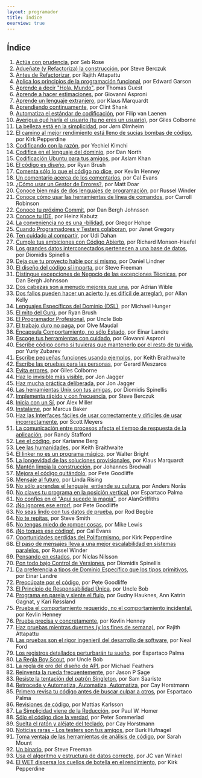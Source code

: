 ```yaml
---
layout: programador
title: Índice
overview: true
---
```


## Índice

1. [Actúa con prudencia](actua-con-prudencia.html), por Seb Rose
2. [Adueñate (y Refactoriza) la construcción](aduenate-build.html), por Steve Berczuk
3. [Antes de Refactorizar](antes-de-refactorizar.html), por Rajith Attapattu
4. [Aplica los principios de la programación funcional](aplica-programacion-funcional.html), por Edward Garson
5. [Aprende a decir "Hola, Mundo"](aprende-decir-hola-mundo.html), por Thomas Guest
6. [Aprende a hacer estimaciones](aprende-estimaciones.html), por Giovanni Asproni
7. [Aprende un lenguaje extranjero](aprende-lenguaje-extranjero.html), por Klaus Marquardt
8. [Aprendiendo continuamente](aprendiendo-continuamente.html), por Clint Shank
9. [Automatiza el estándar de codificación](automatiza-estandar-codificacion.html), por Filip van Laenen
10. [Averigua qué haría el usuario (tu no eres un usuario)](averigua-que-haria-usuario.html), por Giles Colborne
11. [La belleza está en la simplicidad](belleza-simplicidad.html), por Jørn Ølmheim
12. [El camino al mejor rendimiento está lleno de sucias bombas de código](camino-al-rendimiento-bombas-codigo.html), por Kirk Pepperdine
13. [Codificando con la razón](codifica-con-la-razon.html), por Yechiel Kimchi
14. [Codifica en el lenguaje del dominio](codifica-en-lenguaje-del-dominio.html), por Dan North
15. [Codificación Ubuntu para tus amigos](codificacion-ubuntu.html), por Aslam Khan
16. [El código es diseño](codigo-es-disenno.html), por Ryan Brush
17. [Comenta sólo lo que el código no dice](comenta-codigo-no-dice.html), por Kevlin Henney
18. [Un comentario acerca de los comentarios](comentario-acerca-de-comentarios.html), por Cal Evans
19. [¿Cómo usar un Gestor de Errores?](como-usar-bug-tracker.html), por Matt Doar
20. [Conoce bien más de dos lenguajes de programación](conoce-bien-dos-lenguajes.html), por Russel Winder
21. [Conoce cómo usar las herramientas de línea de comandos](conoce-como-usar-linea-comando.html), por Carroll Robinson
22. [Conoce tu próximo Commit](conoce-proximo-commit.html), por Dan Bergh Johnsson
23. [Conoce tu IDE](conoce-tu-ide.html), por Heinz Kabutz
24. [La conveniencia no es una -bilidad](conveniencia.html), por Gregor Hohpe
25. [Cuando Programadores y Testers colaboran](cuando-programadores-testers-colaboran.html), por Janet Gregory
26. [Ten cuidado al compartir](cuidado-al-compartir.html), por Udi Dahan
27. [Cumple tus ambiciones con Código Abierto](cumple-ambiciones-con-codigo-abierto.html), por Richard Monson-Haefel
28. [Los grandes datos interconectados pertenecen a una base de datos](datos-interconectados-pertenecen-base-de-datos.html), por Diomidis Spinellis
29. [Deja que tu proyecto hable por sí mismo](deja-proyecto-hable-por-si-mismo.html), por Daniel Lindner
30. [El diseño del código sí importa](diseno-en-codigo-importa.html), por Steve Freeman
31. [Distingue excepciones de Negocio de las excepciones Técnicas](distingue-excepciones-negocio-tecnicas.html), por Dan Bergh Johnsson
32. [Dos cabezas son a menudo mejores que una](dos-cabezas-mejor-una.html), por Adrian Wible
33. [Dos fallos pueden hacer un acierto (y es difícil de arreglar)](dos-fallos-pueden-hacer-acierto.html), por Allan Kelly
34. [Lenguajes Específicos del Dominio (DSL)](dsl.html), por Michael Hunger
35. [El mito del Gurú](el-mito-del-guru.html), por Ryan Brush
36. [El Programador Profesional](el-programador-profesional.html), por Uncle Bob
37. [El trabajo duro no paga](el-trabajo-duro-no-paga.html), por Olve Maudal
38. [Encapsula Comportamiento, no sólo Estado](encapsula-comportamiento.html), por Einar Landre
39. [Escoge tus herramientas con cuidado](escoge-herramientas-con-cuidado.html), por Giovanni Asproni
40. [Escribe código como si tuvieras que mantenerlo por el resto de tu vida](escribe-codigo-mantenerlo-por-vida.html), por Yuriy Zubarev
41. [Escribe pequeñas funciones usando ejemplos](escribe-funciones-con-ejemplos.html), por Keith Braithwaite
42. [Escribe las pruebas para las personas](escribe-pruebas-para-personas.html), por Gerard Meszaros
43. [Evita errores](evita-errores.html), por Giles Colborne
44. [Haz lo invisible más visible](haz-lo-invisible-mas-visible.html), por Jon Jagger
45. [Haz mucha práctica deliberada](haz-mucha-practica-deliberada.html), por Jon Jagger
46. [Las herramientas Unix son tus amigas](herramientas-unix-amigas.html), por Diomidis Spinellis
47. [Implementa rápido y con frecuencia](implementa-rapido-y-con-frecuencia.html), por Steve Berczuk
48. [Inicia con un Sí](inicia-con-un-si.html), por Alex Miller
49. [Instalame](instalame.html), por Marcus Baker
50. [Haz las Interfaces fáciles de usar correctamente y difíciles de usar incorrectamente](interfaces-faciles-usar.html), por Scott Meyers
51. [La comunicación entre procesos afecta el tiempo de respuesta de la aplicación](ipc-afecta.html), por Randy Stafford
52. [Lee el código](lee-el-codigo.html), por Karianne Berg
53. [Lee las humanidades](lee-humanidades.html), por Keith Braithwaite
54. [El linker no es un programa mágico](linker-no-magico.html), por Walter Bright
55. [La longevidad de las soluciones provisionales](longevidad-soluciones-provisionales.html), por Klaus Marquardt
56. [Mantén limpia la construcción](manten-limpia-construccion.html), por Johannes Brodwall
57. [Mejora el código quitándolo](mejora-codigo-quitandolo.html), por Pete Goodliffe
58. [Mensaje al futuro](mensaje-al-futuro.html), por Linda Rising
59. [No sólo aprendas el lenguaje, entiende su cultura](no-aprendas-lenguaje-entiende-su-cultura.html), por Anders Norås
60. [No claves tu programa en la posición vertical](no-claves-programa.html), por Espartaco Palma
61. [No confíes en el "Aquí sucede la magia"](no-confies-magia.html), por AlanGriffiths
62. [¡No ignores ese error!](no-ignores-error.html), por Pete Goodliffe
63. [No seas lindo con tus datos de prueba](no-seas-lindo-pruebas.html), por Rod Begbie
64. [No te repitas](no-te-repitas.html), por Steve Smith
65. [No tengas miedo de romper cosas](no-tengas-miedo-de-romper-cosas.html), por Mike Lewis
66. [¡No toques ese código!](no-toques-ese-codigo.html), por Cal Evans
67. [Oportunidades perdidas del Poliformismo](oportunidades-perdidas-polimorfismo.html), por Kirk Pepperdine
68. [El paso de mensajes lleva a una mejor escalabilidad en sistemas paralelos](paso-mensajes-mejor-escalabilidad.html), por Russel Winder
69. [Pensando en estados](pensando-en-estados.html), por Niclas Nilsson
70. [Pon todo bajo Control de Versiones](pon-todo-bajo-control-de-versiones.html), por Diomidis Spinellis
71. [Da preferencia a tipos de Dominio Específico que los tipos primitivos](preferencia-tipos-dominio-especifico.html), por Einar Landre
72. [Preocúpate por el código](preocupate-por-el-codigo.html), por Pete Goodliffe
73. [El Principio de Responsabilidad Única](principio-responsabilidad-unica.html), por Uncle Bob
74. [Programa en pareja y siente el flujo](programa-en-pareja-siente-flujo.html), por Gudny Hauknes, Ann Katrin Gagnat, y Kari Røssland 
75. [Prueba el comportamiento requerido, no el comportamiento incidental](prueba-comportamiento-requerido-no-incidental.html), por Kevlin Henney
76. [Prueba precisa y concretamente](prueba-precisa-concretamente.html), por Kevlin Henney
77. [Haz pruebas mientras duermes (y los fines de semana)](pruebas-fin-de-semana.html), por Rajith Attapattu
78. [Las pruebas son el rigor ingenieril del desarrollo de software](pruebas-son-rigor-ingenieril.html), por Neal Ford
79. [Los registros detallados perturbarán tu sueño](registros-detallados-quitaran-sueno.html), por Espartaco Palma
80. [La Regla Boy Scout](regla-boy-scout.html), por Uncle Bob
81. [La regla de oro del diseño de API](regla-oro-api.html), por Michael Feathers
82. [Reinventa la rueda frecuentemente](reinventa-rueda-frecuentemente.html), por Jason P Sage
83. [Resiste la tentación del patrón Singleton](resiste-tentacion-singleton.html), por Sam Saariste
84. [Retrocede y Automatiza, Automatiza, Automatiza](retrocede-automatiza.html), por Cay Horstmann
85. [Primero revisa tu código antes de buscar culpar a otros](revisa-tu-codigo.html), por Espartaco Palma
86. [Revisiones de código](revisiones-codigo.html), por Mattias Karlsson
87. [La Simplicidad viene de la Reducción](simplicidad-reduccion.html), por Paul W. Homer
88. [Sólo el código dice la verdad](solo-codigo-dice-verdad.html), por Peter Sommerlad
89. [Suelta el ratón y aléjate del teclado](suelta-raton-alejate-teclado.html), por Cay Horstmann
90. [Noticias raras - Los testers son tus amigos](testers-amigos.html), por Burk Hufnagel
91. [Toma ventaja de las herramientas de análisis de código](toma-ventaja-analisis-codigo.html), por Sarah Mount
92. [Un binario](un-binario.html), por Steve Freeman
93. [Usa el algoritmo y estructura de datos correcto](usa-algoritmo-estructura-de-datos-correcto.html), por JC van Winkel
94. [El WET dispersa los cuellos de botella en el rendimiento](wet-dispersa-cuellos-de-botella.html), por Kirk Pepperdine
